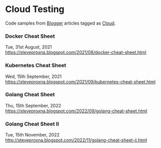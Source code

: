 # Cloud Testing
Code samples from [Blogger](https://steveproxna.blogspot.com) articles tagged as [Cloud](https://steveproxna.blogspot.com/search/label/Cloud).

### Docker Cheat Sheet
Tue, 31st August, 2021
<br />
https://steveproxna.blogspot.com/2021/08/docker-cheat-sheet.html

### Kubernetes Cheat Sheet
Wed, 15th September, 2021
<br />
https://steveproxna.blogspot.com/2021/09/kubernetes-cheat-sheet.html

### Golang Cheat Sheet
Thu, 15th September, 2022
<br />
https://steveproxna.blogspot.com/2022/09/golang-cheat-sheet.html

### Golang Cheat Sheet II
Tue, 15th November, 2022
<br />
http://steveproxna.blogspot.com/2022/11/golang-cheat-sheet-ii.html